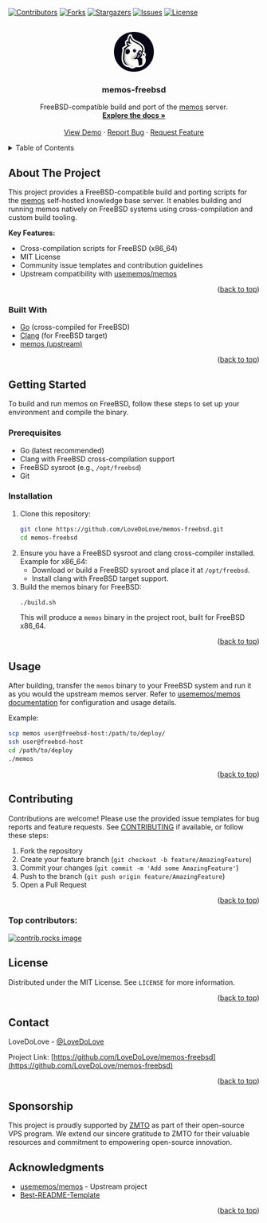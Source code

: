 <!-- Improved compatibility of back to top link: See: https://github.com/othneildrew/Best-README-Template/pull/73 -->

<a id="readme-top"></a>

[![Contributors][contributors-shield]][contributors-url]
[![Forks][forks-shield]][forks-url]
[![Stargazers][stars-shield]][stars-url]
[![Issues][issues-shield]][issues-url]
[![License][license-shield]][license-url]

<br />
<div align="center">
  <a href="https://github.com/LoveDoLove/memos-freebsd">
    <img src="images/icon.png" alt="Logo" width="80" height="80">
  </a>

<h3 align="center">memos-freebsd</h3>

  <p align="center">
    FreeBSD-compatible build and port of the <a href="https://github.com/usememos/memos">memos</a> server.
    <br />
    <a href="https://github.com/LoveDoLove/memos-freebsd"><strong>Explore the docs »</strong></a>
    <br />
    <br />
    <a href="https://github.com/LoveDoLove/memos-freebsd">View Demo</a>
    &middot;
    <a href="https://github.com/LoveDoLove/memos-freebsd/issues/new?labels=bug&template=bug-report---.md">Report Bug</a>
    &middot;
    <a href="https://github.com/LoveDoLove/memos-freebsd/issues/new?labels=enhancement&template=feature-request---.md">Request Feature</a>
  </p>
</div>

<details>
  <summary>Table of Contents</summary>
  <ol>
    <li>
      <a href="#about-the-project">About The Project</a>
      <ul>
        <li><a href="#built-with">Built With</a></li>
      </ul>
    </li>
    <li>
      <a href="#getting-started">Getting Started</a>
      <ul>
        <li><a href="#prerequisites">Prerequisites</a></li>
        <li><a href="#installation">Installation</a></li>
      </ul>
    </li>
    <li><a href="#usage">Usage</a></li>
    
    <li><a href="#contributing">Contributing</a></li>
    <li><a href="#license">License</a></li>
    <li><a href="#contact">Contact</a></li>
    <li><a href="#acknowledgments">Acknowledgments</a></li>
  </ol>
</details>

## About The Project

This project provides a FreeBSD-compatible build and porting scripts for the [memos](https://github.com/usememos/memos) self-hosted knowledge base server. It enables building and running memos natively on FreeBSD systems using cross-compilation and custom build tooling.

**Key Features:**

- Cross-compilation scripts for FreeBSD (x86_64)
- MIT License
- Community issue templates and contribution guidelines
- Upstream compatibility with [usememos/memos](https://github.com/usememos/memos)

<p align="right">(<a href="#readme-top">back to top</a>)</p>

### Built With

- [Go](https://golang.org/) (cross-compiled for FreeBSD)
- [Clang](https://clang.llvm.org/) (for FreeBSD target)
- [memos (upstream)](https://github.com/usememos/memos)

<p align="right">(<a href="#readme-top">back to top</a>)</p>

## Getting Started

To build and run memos on FreeBSD, follow these steps to set up your environment and compile the binary.

### Prerequisites

- Go (latest recommended)
- Clang with FreeBSD cross-compilation support
- FreeBSD sysroot (e.g., `/opt/freebsd`)
- Git

### Installation

1. Clone this repository:
   ```sh
   git clone https://github.com/LoveDoLove/memos-freebsd.git
   cd memos-freebsd
   ```
2. Ensure you have a FreeBSD sysroot and clang cross-compiler installed. Example for x86_64:
   - Download or build a FreeBSD sysroot and place it at `/opt/freebsd`.
   - Install clang with FreeBSD target support.
3. Build the memos binary for FreeBSD:
   ```sh
   ./build.sh
   ```
   This will produce a `memos` binary in the project root, built for FreeBSD x86_64.

<p align="right">(<a href="#readme-top">back to top</a>)</p>

## Usage

After building, transfer the `memos` binary to your FreeBSD system and run it as you would the upstream memos server. Refer to [usememos/memos documentation](https://github.com/usememos/memos#usage) for configuration and usage details.

Example:

```sh
scp memos user@freebsd-host:/path/to/deploy/
ssh user@freebsd-host
cd /path/to/deploy
./memos
```

<p align="right">(<a href="#readme-top">back to top</a>)</p>

## Contributing

Contributions are welcome! Please use the provided issue templates for bug reports and feature requests. See [CONTRIBUTING](CONTRIBUTING.md) if available, or follow these steps:

1. Fork the repository
2. Create your feature branch (`git checkout -b feature/AmazingFeature`)
3. Commit your changes (`git commit -m 'Add some AmazingFeature'`)
4. Push to the branch (`git push origin feature/AmazingFeature`)
5. Open a Pull Request

<p align="right">(<a href="#readme-top">back to top</a>)</p>

### Top contributors:

<a href="https://github.com/LoveDoLove/memos-freebsd/graphs/contributors">
  <img src="https://contrib.rocks/image?repo=LoveDoLove/memos-freebsd" alt="contrib.rocks image" />
</a>

## License

Distributed under the MIT License. See `LICENSE` for more information.

<p align="right">(<a href="#readme-top">back to top</a>)</p>

## Contact

LoveDoLove - [@LoveDoLove](https://github.com/LoveDoLove)

Project Link: [https://github.com/LoveDoLove/memos-freebsd](https://github.com/LoveDoLove/memos-freebsd)

<p align="right">(<a href="#readme-top">back to top</a>)</p>

## Sponsorship

This project is proudly supported by [ZMTO](https://www.zmto.com) as part of their open-source VPS program. We extend our sincere gratitude to ZMTO for their valuable resources and commitment to empowering open-source innovation.

## Acknowledgments

- [usememos/memos](https://github.com/usememos/memos) - Upstream project
- [Best-README-Template](https://github.com/othneildrew/Best-README-Template)

<p align="right">(<a href="#readme-top">back to top</a>)</p>

<!-- MARKDOWN LINKS & IMAGES -->

[contributors-shield]: https://img.shields.io/github/contributors/LoveDoLove/memos-freebsd.svg?style=for-the-badge
[contributors-url]: https://github.com/LoveDoLove/memos-freebsd/graphs/contributors
[forks-shield]: https://img.shields.io/github/forks/LoveDoLove/memos-freebsd.svg?style=for-the-badge
[forks-url]: https://github.com/LoveDoLove/memos-freebsd/network/members
[stars-shield]: https://img.shields.io/github/stars/LoveDoLove/memos-freebsd.svg?style=for-the-badge
[stars-url]: https://github.com/LoveDoLove/memos-freebsd/stargazers
[issues-shield]: https://img.shields.io/github/issues/LoveDoLove/memos-freebsd.svg?style=for-the-badge
[issues-url]: https://github.com/LoveDoLove/memos-freebsd/issues
[license-shield]: https://img.shields.io/github/license/LoveDoLove/memos-freebsd.svg?style=for-the-badge
[license-url]: https://github.com/LoveDoLove/memos-freebsd/blob/main/LICENSE
